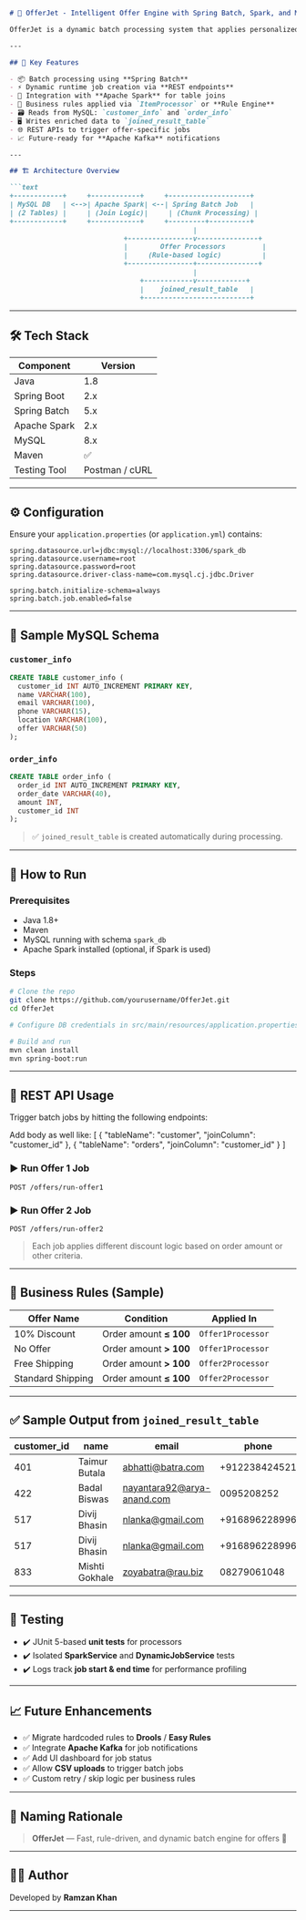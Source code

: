 ````markdown
# 🚀 OfferJet - Intelligent Offer Engine with Spring Batch, Spark, and MySQL

OfferJet is a dynamic batch processing system that applies personalized offers to customers based on real-time order and customer data. Built with **Spring Boot**, **Spring Batch**, **Apache Spark**, and **MySQL**, it supports dynamic job creation, rule-based processing, and runtime offer logic — all triggered via REST APIs.

---

## 🧠 Key Features

- 📦 Batch processing using **Spring Batch**
- ⚡ Dynamic runtime job creation via **REST endpoints**
- 🔄 Integration with **Apache Spark** for table joins
- 🧹 Business rules applied via `ItemProcessor` or **Rule Engine**
- 🗃️ Reads from MySQL: `customer_info` and `order_info`
- 🖥️ Writes enriched data to `joined_result_table`
- 🌐 REST APIs to trigger offer-specific jobs
- 📈 Future-ready for **Apache Kafka** notifications

---

## 🏗️ Architecture Overview

```text
+------------+     +------------+     +--------------------+
| MySQL DB   | <-->| Apache Spark| <--| Spring Batch Job   |
| (2 Tables) |     | (Join Logic)|     | (Chunk Processing) |
+------------+     +------------+     +---------+----------+
                                             |
                            +----------------v---------------+
                            |        Offer Processors         |
                            |     (Rule-based logic)          |
                            +----------------+---------------+
                                             |
                                +------------v------------+
                                |    joined_result_table   |
                                +--------------------------+
````

---

## 🛠️ Tech Stack

| Component    | Version        |
| ------------ | -------------- |
| Java         | 1.8            |
| Spring Boot  | 2.x            |
| Spring Batch | 5.x            |
| Apache Spark | 2.x            |
| MySQL        | 8.x            |
| Maven        | ✅              |
| Testing Tool | Postman / cURL |

---

## ⚙️ Configuration

Ensure your `application.properties` (or `application.yml`) contains:

```properties
spring.datasource.url=jdbc:mysql://localhost:3306/spark_db
spring.datasource.username=root
spring.datasource.password=root
spring.datasource.driver-class-name=com.mysql.cj.jdbc.Driver

spring.batch.initialize-schema=always
spring.batch.job.enabled=false
```

---

## 🧪 Sample MySQL Schema

### `customer_info`

```sql
CREATE TABLE customer_info (
  customer_id INT AUTO_INCREMENT PRIMARY KEY,
  name VARCHAR(100),
  email VARCHAR(100),
  phone VARCHAR(15),
  location VARCHAR(100),
  offer VARCHAR(50)
);
```

### `order_info`

```sql
CREATE TABLE order_info (
  order_id INT AUTO_INCREMENT PRIMARY KEY,
  order_date VARCHAR(40),
  amount INT,
  customer_id INT
);
```

> ✅ `joined_result_table` is created automatically during processing.

---

## 🚀 How to Run

### Prerequisites

* Java 1.8+
* Maven
* MySQL running with schema `spark_db`
* Apache Spark installed (optional, if Spark is used)

### Steps

```bash
# Clone the repo
git clone https://github.com/yourusername/OfferJet.git
cd OfferJet

# Configure DB credentials in src/main/resources/application.properties

# Build and run
mvn clean install
mvn spring-boot:run
```

---

## 📡 REST API Usage

Trigger batch jobs by hitting the following endpoints:

Add body as well like:
[
  { "tableName": "customer", "joinColumn": "customer_id" },
  { "tableName": "orders", "joinColumn": "customer_id" }
]

### ▶️ Run Offer 1 Job

```http
POST /offers/run-offer1
```

### ▶️ Run Offer 2 Job

```http
POST /offers/run-offer2
```

> Each job applies different discount logic based on order amount or other criteria.

---


## 🧠 Business Rules (Sample)

| Offer Name        | Condition              | Applied In        |
| ----------------- | ---------------------- | ----------------- |
| 10% Discount      | Order amount **≤ 100** | `Offer1Processor` |
| No Offer          | Order amount **> 100** | `Offer1Processor` |
| Free Shipping     | Order amount **> 100** | `Offer2Processor` |
| Standard Shipping | Order amount **≤ 100** | `Offer2Processor` |

---

## ✅ Sample Output from `joined_result_table`

| customer\_id | name           | email                                                           | phone         | location  | offer         | order\_id | order\_date | amount |
| ------------ | -------------- | --------------------------------------------------------------- | ------------- | --------- | ------------- | --------- | ----------- | ------ |
| 401          | Taimur Butala  | [abhatti@batra.com](mailto:abhatti@batra.com)                   | +912238424521 | Hyderabad | No Offer      | 552       | 2024-02-15  | 141    |
| 422          | Badal Biswas   | [nayantara92@arya-anand.com](mailto:nayantara92@arya-anand.com) | 0095208252    | Raipur    | 10% Discount  | 840       | 2025-03-14  | 449    |
| 517          | Divij Bhasin   | [nlanka@gmail.com](mailto:nlanka@gmail.com)                     | +916896228996 | Pune      | 10% Discount  | 124       | 2024-05-05  | 658    |
| 517          | Divij Bhasin   | [nlanka@gmail.com](mailto:nlanka@gmail.com)                     | +916896228996 | Pune      | 10% Discount  | 478       | 2024-12-30  | 182    |
| 833          | Mishti Gokhale | [zoyabatra@rau.biz](mailto:zoyabatra@rau.biz)                   | 08279061048   | *(null)*  | Free Shipping | 325       | 2023-10-24  | 409    |



---

## 🧪 Testing

* ✔️ JUnit 5-based **unit tests** for processors
* ✔️ Isolated **SparkService** and **DynamicJobService** tests
* ✔️ Logs track **job start & end time** for performance profiling

---

## 📈 Future Enhancements

* ✅ Migrate hardcoded rules to **Drools** / **Easy Rules**
* ✅ Integrate **Apache Kafka** for job notifications
* ✅ Add UI dashboard for job status
* ✅ Allow **CSV uploads** to trigger batch jobs
* ✅ Custom retry / skip logic per business rules

---

## 📌 Naming Rationale

> **OfferJet** — Fast, rule-driven, and dynamic batch engine for offers 🚀

---

## 👨‍💻 Author

Developed by **Ramzan Khan**

---
